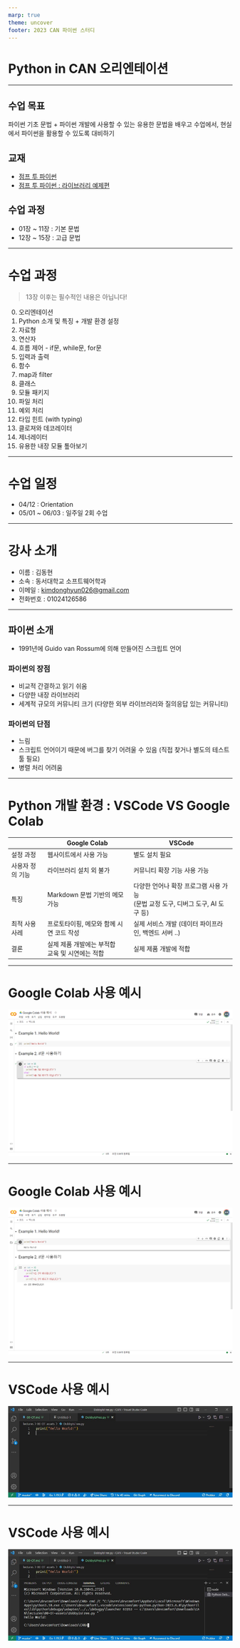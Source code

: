 ```yaml
---
marp: true
theme: uncover
footer: 2023 CAN 파이썬 스터디
---
```


<style>
  :root {
    font-size: 1.125rem;
  }
</style>

# Python in CAN 오리엔테이션

---

## 수업 목표

파이썬 기초 문법 + 파이썬 개발에 사용할 수 있는 유용한 문법을 배우고
수업에서, 현실에서 파이썬을 활용할 수 있도록 대비하기


## 교재

- [점프 투 파이썬](https://wikidocs.net/book/1)
- [점프 투 파이썬 : 라이브러리 예제편](https://wikidocs.net/book/5445)

## 수업 과정

- 01장 ~ 11장 : 기본 문법
- 12장 ~ 15장 : 고급 문법

---

# 수업 과정

> 13장 이후는 필수적인 내용은 아닙니다!

0. 오리엔테이션
1. Python 소개 및 특징 + 개발 환경 설정
2. 자료형
3. 연산자
4. 흐름 제어 - if문, while문, for문
5. 입력과 출력
6. 함수
7. map과 filter
8. 클래스
9. 모듈 패키지
10. 파일 처리
11. 예외 처리
12. 타입 힌트 (with typing)
13. 클로져와 데코레이터
14. 제너레이터
15. 유용한 내장 모듈 톺아보기

---

# 수업 일정

- 04/12 : Orientation
- 05/01 ~ 06/03 : 일주일 2회 수업

---

# 강사 소개

- 이름 : 김동현
- 소속 : 동서대학교 소프트웨어학과
- 이메일 : kimdonghyun026@gmail.com
- 전화번호 : 01024126586

---

## 파이썬 소개

- 1991년에 Guido van Rossum에 의해 만들어진 스크립트 언어

### 파이썬의 장점

- 비교적 간결하고 읽기 쉬움
- 다양한 내장 라이브러리
- 세계적 규모의 커뮤니티 크기 (다양한 외부 라이브러리와 질의응답 있는 커뮤니티)

### 파이썬의 단점

- 느림
- 스크립트 언어이기 때문에 버그를 찾기 어려울 수 있음 (직접 찾거나 별도의 테스트 툴 필요)
- 병렬 처리 어려움

---

# Python 개발 환경 : VSCode VS Google Colab

| | Google Colab | VSCode |
|-|-|-|
|설정 과정|웹사이트에서 사용 가능|별도 설치 필요|
|사용자 정의 기능|라이브러리 설치 외 불가|커뮤니티 확장 기능 사용 가능|
|특징|Markdown 문법 기반의 메모 가능|다양한 언어나 확장 프로그램 사용 가능 <br> (문법 교정 도구, 디버그 도구, AI 도구 등)|
|최적 사용 사레|프로토타이핑, 메모와 함께 시연 코드 작성|실제 서비스 개발 (데이터 파이프라인, 백엔드 서버 ..)|
|결론| 실제 제품 개발에는 부적합 <br> 교육 및 시연에는 적합 | 실제 제품 개발에 적합 |

--- 

# Google Colab 사용 예시

![w:720px drop-shadow](./00-OT-assets/COLAB%20EXAMPLE.png)

---

# Google Colab 사용 예시

![w:720px drop-shadow](./00-OT-assets/COLAB%20EXAMPLE%202.png)

---

# VSCode 사용 예시

![w: 720-px drop-shadow](./00-OT-assets/VSC%20EXAMPLE.jpg)

---

# VSCode 사용 예시

![w: 720-px drop-shadow](./00-OT-assets/VSC%20EXAMPLE%202.jpg)

